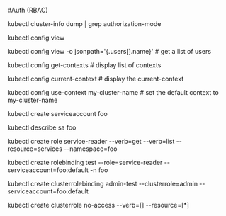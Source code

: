 #Auth (RBAC)

kubectl cluster-info dump | grep authorization-mode

kubectl config view

kubectl config view -o jsonpath='{.users[].name}'    # get a list of users

kubectl config get-contexts                          # display list of contexts 

kubectl config current-context			               # display the current-context

kubectl config use-context my-cluster-name           # set the default context to my-cluster-name

kubectl create serviceaccount foo

kubectl describe sa foo

kubectl create role service-reader --verb=get --verb=list --resource=services --namespace=foo

kubectl create rolebinding test --role=service-reader --serviceaccount=foo:default -n foo

kubectl create clusterrolebinding admin-test --clusterrole=admin --serviceaccount=foo:default

kubectl create clusterrole no-access --verb=[] --resource=[*]
